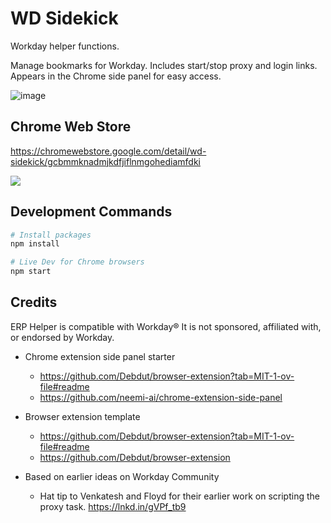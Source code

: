# WD Sidekick

Workday helper functions.

Manage bookmarks for Workday. Includes start/stop proxy and login links. Appears in the Chrome side panel for easy access.

![image](https://github.com/swhitley/wd-sidekick/assets/413552/14c16c8f-430d-4166-81f3-9d987858b6fc)


## Chrome Web Store 

https://chromewebstore.google.com/detail/wd-sidekick/gcbmmknadmjkdfjiflnmgohediamfdki



![](blank.gif)

## Development Commands

```sh
# Install packages
npm install

# Live Dev for Chrome browsers
npm start
```


## Credits

ERP Helper is compatible with Workday®
It is not sponsored, affiliated with, or endorsed by Workday.

- Chrome extension side panel starter
  - https://github.com/Debdut/browser-extension?tab=MIT-1-ov-file#readme
  - https://github.com/neemi-ai/chrome-extension-side-panel

- Browser extension template
  - https://github.com/Debdut/browser-extension?tab=MIT-1-ov-file#readme
  - https://github.com/Debdut/browser-extension

- Based on earlier ideas on Workday Community
  - Hat tip to Venkatesh and Floyd for their earlier work on scripting the proxy task. https://lnkd.in/gVPf_tb9

